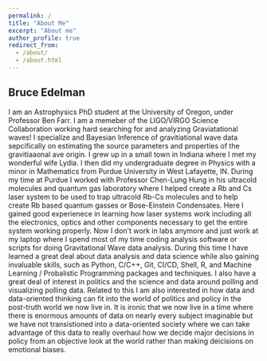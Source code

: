 ```yaml
---
permalink: /
title: "About Me"
excerpt: "About me"
author_profile: true
redirect_from: 
  - /about/
  - /about.html
---
```


## Bruce Edelman
  I am an Astrophysics PhD student at the University of Oregon, under Professor Ben Farr. I am a memeber of the LIGO/VIRGO Science Collaboration working hard searching for and analyzing Graviatational waves! I specialize and Bayesian Inference of gravitiational wave data sepcifically on estimating the source parameters and properties of the gravitiaaonal ave origin. 
  I grew up in a small town in Indiana where I met my wonderful wife Lydia. I then did my undergraduate degree in Physics with a minor in Mathematics from Purdue University in West Lafayette, IN. During my time at Purdue I worked with Professor Chen-Lung Hung in his ultracold molecules and quantum gas laboratory where I helped create a Rb and Cs laser system to be used to trap ultracold Rb-Cs molecules and to help create Rb based quantum gasses or Bose-Einstein Condensates. Here I gained good experienece in learning how laser systems work including all the electronics, optics and other components necessary to get the entire system working properly. 
  Now I don't work in labs anymore and just work at my laptop where I spend most of my time coding analysis software or scripts for doing Gravitational Wave data analysis. During this time I have learned a great deal about data analysis and data science while also gaining invaluable skills, such as Python, C/C++, Git, CI/CD, Shell, R, and Machine Learning / Probalistic Programming packages and techniques. 
   I also have a great deal of interest in politics and the science and data around polling and visualizing polling data. Related to this I am also interested in how data and data-oriented thinking can fit into the world of politics and policy in the post-truth world we now live in. It is ironic that we now live in a time where there is enormous amounts of data on nearly every subject imaginable but we have not transistioned into a data-oriented society where we can take advantage of this data to really overhaul how we decide major decisions in policy from an objective look at the world rather than making deicisions on emotional biases. 
